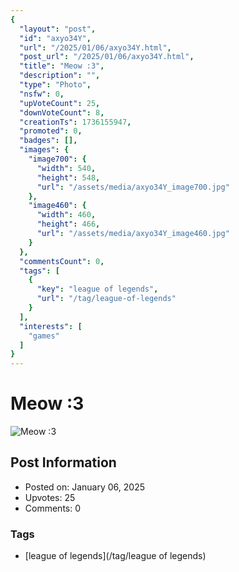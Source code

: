 ```yaml
---
{
  "layout": "post",
  "id": "axyo34Y",
  "url": "/2025/01/06/axyo34Y.html",
  "post_url": "/2025/01/06/axyo34Y.html",
  "title": "Meow :3",
  "description": "",
  "type": "Photo",
  "nsfw": 0,
  "upVoteCount": 25,
  "downVoteCount": 8,
  "creationTs": 1736155947,
  "promoted": 0,
  "badges": [],
  "images": {
    "image700": {
      "width": 540,
      "height": 548,
      "url": "/assets/media/axyo34Y_image700.jpg"
    },
    "image460": {
      "width": 460,
      "height": 466,
      "url": "/assets/media/axyo34Y_image460.jpg"
    }
  },
  "commentsCount": 0,
  "tags": [
    {
      "key": "league of legends",
      "url": "/tag/league-of-legends"
    }
  ],
  "interests": [
    "games"
  ]
}
---
```


# Meow :3

![Meow :3](/assets/media/axyo34Y_image700.jpg)

## Post Information

- Posted on: January 06, 2025
- Upvotes: 25
- Comments: 0

### Tags

- [league of legends](/tag/league of legends)
